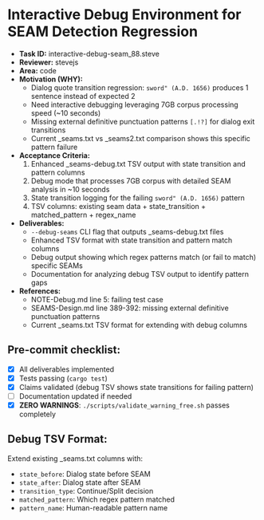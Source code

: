 # Interactive Debug Environment for SEAM Detection Regression

* **Task ID:** interactive-debug-seam_88.steve
* **Reviewer:** stevejs
* **Area:** code
* **Motivation (WHY):**
  - Dialog quote transition regression: `sword" (A.D. 1656)` produces 1 sentence instead of expected 2
  - Need interactive debugging leveraging 7GB corpus processing speed (~10 seconds)
  - Missing external definitive punctuation patterns `[.!?]` for dialog exit transitions
  - Current _seams.txt vs _seams2.txt comparison shows this specific pattern failure
* **Acceptance Criteria:**
  1. Enhanced _seams-debug.txt TSV output with state transition and pattern columns
  2. Debug mode that processes 7GB corpus with detailed SEAM analysis in ~10 seconds
  3. State transition logging for the failing `sword" (A.D. 1656)` pattern
  4. TSV columns: existing seam data + state_transition + matched_pattern + regex_name
* **Deliverables:**
  - `--debug-seams` CLI flag that outputs _seams-debug.txt files
  - Enhanced TSV format with state transition and pattern match columns
  - Debug output showing which regex patterns match (or fail to match) specific SEAMs
  - Documentation for analyzing debug TSV output to identify pattern gaps
* **References:**
  - NOTE-Debug.md line 5: failing test case
  - SEAMS-Design.md line 389-392: missing external definitive punctuation patterns
  - Current _seams.txt TSV format for extending with debug columns

## Pre-commit checklist:
- [x] All deliverables implemented  
- [x] Tests passing (`cargo test`)
- [x] Claims validated (debug TSV shows state transitions for failing pattern)
- [ ] Documentation updated if needed
- [x] **ZERO WARNINGS**: `./scripts/validate_warning_free.sh` passes completely

## Debug TSV Format:
Extend existing _seams.txt columns with:
- `state_before`: Dialog state before SEAM
- `state_after`: Dialog state after SEAM  
- `transition_type`: Continue/Split decision
- `matched_pattern`: Which regex pattern matched
- `pattern_name`: Human-readable pattern name